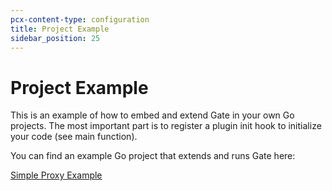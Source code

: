 ```yaml
---
pcx-content-type: configuration
title: Project Example
sidebar_position: 25
---
```


# Project Example

This is an example of how to embed and extend Gate in your own Go projects.
The most important part is to register a plugin init hook to initialize your code (see main function).


You can find an example Go project that extends and runs Gate here:

[Simple Proxy Example](https://github.com/minekube/gate/tree/master/examples/extend/simple-proxy)